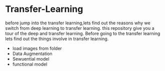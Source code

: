 # Transfer-Learning
before jump into the transfer learning,lets find out the reasons why we switch from deep learning to transfer learning. this repository give you a tour of the deep and transfer learning. Before going to the transfer learning lets find out the things involve in transfer learning. 
- load images from folder 
- Data Augmentation 
- Sewuential model
- functional model
